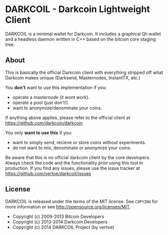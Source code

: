 DARKCOIL - Darkcoin Lightweight Client
======================================

DARKCOIL is a minimal wallet for Darkcoin. It includes a graphical Qt-wallet and a headless daemon written in C++ based on the bitcoin core staging tree.


About
------

This is basically the official Darkcoin client with everything stripped off what Darkcoin makes unique (Darksend, Masternodes, InstantTX, etc.)

You **don't** want to use this implementation if you:

* operate a masternode (it wont work).
* operate a pool (just don't!).
* want to anonymize/denominate your coins.

If anything above applies, please refer to the official client at https://github.com/darkcoin/darkcoin

You only **want to use this** if you:

* want to simply send, recieve or store coins without experiments.
* do not want to mix, denominate or anonymize your coins.

Be aware that this is no official darkcoin client by the core developers. Always check the code and the functionality prior using this tool in production. If you find any issues, please use the issue tracker at https://github.com/vertoe/darkcoil/issues


License
-------

DARKCOIL is released under the terms of the MIT license. See `COPYING` for more
information or see http://opensource.org/licenses/MIT.

* Copyright (c) 2009-2013 Bitcoin Developers
* Copyright (c) 2013-2014 Darkcoin Developers
* Copyright (c) 2014 DARKCOIL Project (by vertoe)
